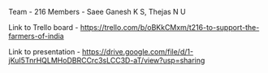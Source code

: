 Team - 216
Members - Saee Ganesh K S, Thejas N U

Link to Trello board - https://trello.com/b/oBKkCMxm/t216-to-support-the-farmers-of-india

Link to presentation - https://drive.google.com/file/d/1-jKuI5TnrHQLMHoDBRCCrc3sLCC3D-aT/view?usp=sharing
